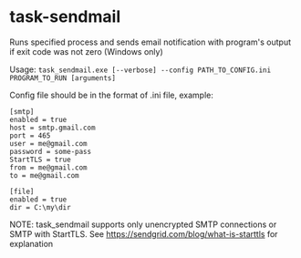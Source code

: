 task-sendmail
=============

Runs specified process and sends email notification with program's output if exit code was not zero (Windows only)

Usage: `task_sendmail.exe [--verbose] --config PATH_TO_CONFIG.ini PROGRAM_TO_RUN [arguments]`

Config file should be in the format of .ini file, example:

```
[smtp]
enabled = true
host = smtp.gmail.com
port = 465
user = me@gmail.com
password = some-pass
StartTLS = true
from = me@gmail.com
to = me@gmail.com

[file]
enabled = true
dir = C:\my\dir
```

NOTE: task_sendmail supports only unencrypted SMTP connections or SMTP with StartTLS.
See https://sendgrid.com/blog/what-is-starttls for explanation
